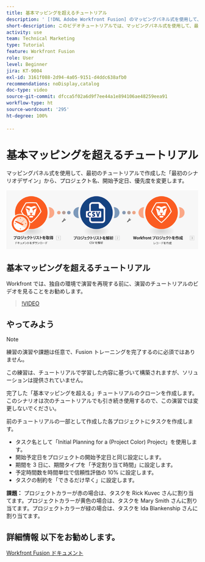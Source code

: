 ```yaml
---
title: 基本マッピングを超えるチュートリアル
description: ' [!DNL Adobe Workfront Fusion] のマッピングパネル式を使用して、以前に作成したシナリオのいくつかのプロジェクトフィールドを変更します。'
short-description: このビデオチュートリアルでは、マッピングパネル式を使用して、最初のチュートリアルで作成した「最初のシナリオデザイン」から、プロジェクト名、開始予定日、優先度を変更できます。
activity: use
team: Technical Marketing
type: Tutorial
feature: Workfront Fusion
role: User
level: Beginner
jira: KT-9004
exl-id: 3161f088-2d94-4a05-9151-d4ddc638afb0
recommendations: noDisplay,catalog
doc-type: video
source-git-commit: dfcca5f02a6d9f7ee44a1e894106ae48259eea91
workflow-type: ht
source-wordcount: '295'
ht-degree: 100%

---
```


# 基本マッピングを超えるチュートリアル

マッピングパネル式を使用して、最初のチュートリアルで作成した「最初のシナリオデザイン」から、プロジェクト名、開始予定日、優先度を変更します。

![Fusion シナリオの画像](assets/understand-the-basics-1.png)

## 基本マッピングを超えるチュートリアル

Workfront では、独自の環境で演習を再現する前に、演習のチュートリアルのビデオを見ることをお勧めします。

>[!VIDEO](https://video.tv.adobe.com/v/335264/?quality=12&learn=on&enablevpops)


## やってみよう

>[!NOTE]
>
>練習の演習や課題は任意で、Fusion トレーニングを完了するのに必須ではありません。

この練習は、チュートリアルで学習した内容に基づいて構築されますが、ソリューションは提供されていません。

完了した「基本マッピングを超える」チュートリアルのクローンを作成します。このシナリオは次のチュートリアルでも引き続き使用するので、この演習では変更しないでください。

前のチュートリアルの一部として作成した各プロジェクトにタスクを作成します。

* タスク名として「Initial Planning for a (Project Color) Project」を使用します。
* 開始予定日をプロジェクトの開始予定日と同じ設定にします。
* 期間を 3 日に、期間タイプを「予定割り当て時間」に設定します。
* 予定時間数を時間単位で信頼性評価の 10% に設定します。
* タスクの制約を「できるだけ早く」に設定します。

**課題：** プロジェクトカラーが赤の場合は、タスクを Rick Kuvec さんに割り当てます。プロジェクトカラーが黄色の場合は、タスクを Mary Smith さんに割り当てます。プロジェクトカラーが緑の場合は、タスクを Ida Blankenship さんに割り当てます。

## 詳細情報 以下をお勧めします。

[Workfront Fusion ドキュメント](https://experienceleague.adobe.com/ja/docs/workfront-fusion/using/get-started-with-fusion/understand-workfront-fusion/workfront-fusion-overview)

